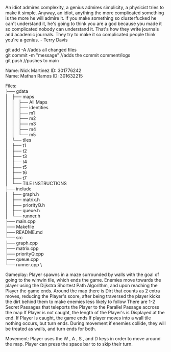 An idiot admires complexity, a genius admires simplicity, a physicist tries to make it simple. Anyway, an idiot, anything the more complicated something is the more he will admire it. If you make something so clusterfucked he can't understand it, he's going to think you are a god because you made it so complicated nobody can understand it. That's how they write journals and academic journals. They try to make it so complicated people think you're a genius. - Terry Davis

git add -A //adds all changed files                      \
git commit -m "message" //adds the commit comment/logs   \
git push //pushes to main                                

Name: Nick Martinez ID: 301776242 \
Name: Mathan Ramos ID: 301632215

Files: \
├── gdata \
│   ├── maps \
│   │   ├── All Maps \
│   │   ├── identities \
│   │   ├── m1 \
│   │   ├── m2 \
│   │   ├── m3 \
│   │   ├── m4 \
│   │   └── m5 \
│   └── tiles \
│       ├── t1 \
│       ├── t2 \
│       ├── t3 \
│       ├── t4 \
│       ├── t5 \
│       ├── t6 \
│       ├── t7 \
│       └── TILE INSTRUCTIONS \
├── include \
│   ├── graph.h \
│   ├── matrix.h \
│   ├── priorityQ.h \
│   ├── queue.h \
│   └── runner.h \
├── main.cpp \
├── Makefile \
├── README.md \
└── src \
    ├── graph.cpp \
    ├── matrix.cpp \
    ├── priorityQ.cpp \
    ├── queue.cpp \
    └── runner.cpp \

Gameplay:
Player spawns in a maze surrounded by walls with the goal of going to the winwin tile, which ends the game. 
Enemies move towards the player using the Dijkstra Shortest Path Algorithm, and upon reaching the Player the game ends.
Around the map there is Dirt that counts as 2 extra moves, reducing the Player's score, after being traversed the player kicks the dirt behind them to make enemies less likely to follow
There are 1-2 Secret Passages that teleports the Player to the Parallel Passage accross the map
If Player is not caught, the length of the Player's is Displayed at the end. If Player is caught, the game ends
If player moves into a wall tile nothing occurs, but turn ends. During movement if enemies collide, they will be treated as walls, and turn ends for both.

Movement: 
Player uses the W , A , S , and D keys in order to move around the map.
Player can press the space bar to to skip their turn.





